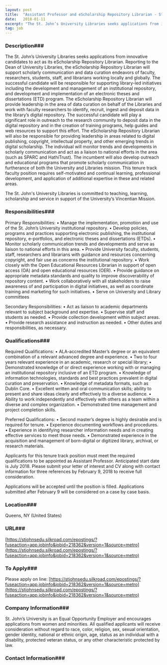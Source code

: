 ```yaml
---
layout: post
title:  "Assistant Professor and eScholarship Repository Librarian - St. John's University"
date:   2018-01-11
excerpt: "The St. John’s University Libraries seeks applications from innovative candidates to act as its eScholarship Repository Librarian. Reporting to the Dean of University Libraries, the eScholarship Repository Librarian will support scholarly communication and data curation endeavors of faculty, researchers, students, staff, and librarians working locally and globally. The successful candidate..."
tag: job
---
```


### Description###

The St. John’s University Libraries seeks applications from innovative candidates to act as its eScholarship Repository Librarian. Reporting to the Dean of University Libraries, the eScholarship Repository Librarian will support scholarly communication and data curation endeavors of faculty, researchers, students, staff, and librarians working locally and globally. The successful candidate will be responsible for supporting library-led initiatives including the development and management of an institutional repository, and development and implementation of an electronic theses and dissertations (ETD) program. The eScholarship Repository Librarian will provide leadership in the area of data curation on behalf of the Libraries and work with faculty researchers to identify, recruit, ingest and deposit data in the library’s digital repository. The successful candidate will play a significant role in outreach to the research community to deposit data in the digital repository and in the creation of training programs, help guides and web resources to support this effort. The eScholarship Repository Librarian will also be responsible for providing leadership in areas related to digital publishing, copyright, intellectual property, and other emerging trends in digital scholarship. The individual will monitor trends and developments in scholarly communication and act as a liaison to national efforts in the area (such as SPARC and HathiTrust). The incumbent will also develop outreach and educational programs that promote scholarly communication in furtherance of both the University and Libraries mission. This tenure track faculty position requires self-motivated and continual learning, professional development, and application of additional expertise in these and related areas.

The St. John's University Libraries is committed to teaching, learning, scholarship and service in support of the University’s Vincentian Mission.
 


### Responsibilities###

Primary Responsibilities:
•	Manage the implementation, promotion and use of the St. John’s University institutional repository.
•	Develop policies, programs and practices supporting electronic publishing, the institutional repository, e-portfolios, and electronic theses and dissertations (ETDs).
•	Monitor scholarly communication trends and developments and serve as liaison to national efforts in this area.
•	Provide University faculty, students, staff, researchers and librarians with guidance and resources concerning copyright, and fair use as concerns the institutional repository.
•	Work closely with the Open Educational Resources Librarian in support of open access (OA) and open educational resources (OER).
•	Provide guidance on appropriate metadata standards and quality to improve discoverability of repository content.
•	Work collaboratively with all stakeholders to raise awareness of and participation in digital initiatives, as well as coordinate training and marketing for such initiatives.
•	Serve on University and Library committees
 
Secondary Responsibilities:
•	Act as liaison to academic departments relevant to subject background and expertise.
•	Supervise staff and students as needed.
•	Provide collection development within subject areas.
•	Provide research assistance and instruction as needed.
•	Other duties and responsibilities, as necessary.



### Qualifications###

Required Qualifications:
•	ALA-accredited Master’s degree or an equivalent combination of a relevant advanced degree and experience.
•	Two to four years relevant experience in an academic, research or special library;
•	Demonstrated knowledge of or direct experience working with or managing an institutional repository inclusive of an ETD program.
•	Knowledge of information technologies, standards and best practices prevalent in digital curation and preservation.
•	Knowledge of metadata formats, such as Dublin Core.
•	Excellent written and oral communication skills; ability to present and share ideas clearly and effectively to a diverse audience.
•	Ability to work independently and effectively with others as a team within a diverse and complex organization.
•	Demonstrated time management and project completion skills.
 
Preferred Qualifications:
•	Second master’s degree is highly desirable and is required for tenure.
•	Experience documenting workflows and procedures.
•	Experience in identifying researcher information needs and in creating effective services to meet those needs.
•	Demonstrated experience in the acquisition and management of born-digital or digitized library, archival, or research materials.

Applicants for this tenure track position must meet the required qualifications to be appointed as Assistant Professor. Anticipated start date is July 2018. Please submit your letter of interest and CV along with contact information for three references by February 9, 2018 to receive full consideration.

Applications will be accepted until the position is filled. Applications submitted after February 9 will be considered on a case by case basis.





### Location###

Queens, NY (United States)


### URL###

[https://stjohnsedu.silkroad.com/epostings/?fuseaction=app.jobinfo&jobid=218362&version=1&source=metro](https://stjohnsedu.silkroad.com/epostings/?fuseaction=app.jobinfo&jobid=218362&version=1&source=metro)

### To Apply###

Please apply on line: [https://stjohnsedu.silkroad.com/epostings/?fuseaction=app.jobinfo&jobid=218362&version=1&source=metro](https://stjohnsedu.silkroad.com/epostings/?fuseaction=app.jobinfo&jobid=218362&version=1&source=metro)


### Company Information###

St. John’s University is an Equal Opportunity Employer and encourages applications from women and minorities. All qualified applicants will receive consideration without regard to race, color, religion, sex, sexual orientation, gender identity, national or ethnic origin, age, status as an individual with a disability, protected veteran status, or any other characteristic protected by law.


### Contact Information###

 

